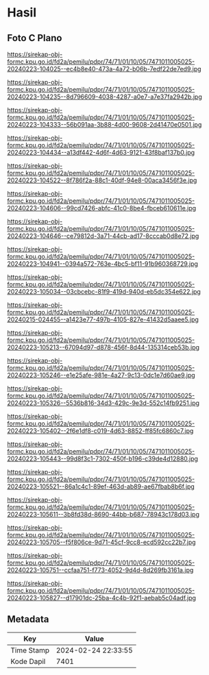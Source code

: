 # Hasil

## Foto C Plano

https://sirekap-obj-formc.kpu.go.id/fd2a/pemilu/pdpr/74/71/01/10/05/7471011005025-20240223-104025--ec4b8e40-473a-4a72-b06b-7edf22de7ed9.jpg

https://sirekap-obj-formc.kpu.go.id/fd2a/pemilu/pdpr/74/71/01/10/05/7471011005025-20240223-104235--8d796609-4038-4287-a0e7-a7e37fa2942b.jpg

https://sirekap-obj-formc.kpu.go.id/fd2a/pemilu/pdpr/74/71/01/10/05/7471011005025-20240223-104333--56b091aa-3b88-4d00-9608-2d41470e0501.jpg

https://sirekap-obj-formc.kpu.go.id/fd2a/pemilu/pdpr/74/71/01/10/05/7471011005025-20240223-104434--a13df442-4d6f-4d63-9121-43f8baf137b0.jpg

https://sirekap-obj-formc.kpu.go.id/fd2a/pemilu/pdpr/74/71/01/10/05/7471011005025-20240223-104522--8f786f2a-88c1-40df-94e8-00aca3456f3e.jpg

https://sirekap-obj-formc.kpu.go.id/fd2a/pemilu/pdpr/74/71/01/10/05/7471011005025-20240223-104606--99cd7426-abfc-41c0-8be4-fbceb610611e.jpg

https://sirekap-obj-formc.kpu.go.id/fd2a/pemilu/pdpr/74/71/01/10/05/7471011005025-20240223-104646--ce79812d-3a71-44cb-ad17-8cccab0d8e72.jpg

https://sirekap-obj-formc.kpu.go.id/fd2a/pemilu/pdpr/74/71/01/10/05/7471011005025-20240223-104941--0394a572-763e-4bc5-bf11-91b960368729.jpg

https://sirekap-obj-formc.kpu.go.id/fd2a/pemilu/pdpr/74/71/01/10/05/7471011005025-20240223-105034--03cbcebc-81f9-419d-940d-eb5dc354e622.jpg

https://sirekap-obj-formc.kpu.go.id/fd2a/pemilu/pdpr/74/71/01/10/05/7471011005025-20240215-024455--a1423e77-497b-4105-827e-41432d5aaee5.jpg

https://sirekap-obj-formc.kpu.go.id/fd2a/pemilu/pdpr/74/71/01/10/05/7471011005025-20240223-105213--67094d97-d878-456f-8d44-135314ceb53b.jpg

https://sirekap-obj-formc.kpu.go.id/fd2a/pemilu/pdpr/74/71/01/10/05/7471011005025-20240223-105246--e1e25afe-981e-4a27-9c13-0dc1e7d60ae9.jpg

https://sirekap-obj-formc.kpu.go.id/fd2a/pemilu/pdpr/74/71/01/10/05/7471011005025-20240223-105326--5536b816-34d3-429c-9e3d-552c14fb9251.jpg

https://sirekap-obj-formc.kpu.go.id/fd2a/pemilu/pdpr/74/71/01/10/05/7471011005025-20240223-105402--2f6e1df8-c019-4d63-8852-ff85fc6860c7.jpg

https://sirekap-obj-formc.kpu.go.id/fd2a/pemilu/pdpr/74/71/01/10/05/7471011005025-20240223-105443--99d8f3c1-7302-450f-b196-c39de4d12880.jpg

https://sirekap-obj-formc.kpu.go.id/fd2a/pemilu/pdpr/74/71/01/10/05/7471011005025-20240223-105521--86a1c4c1-89ef-463d-ab89-ae67fbab8b6f.jpg

https://sirekap-obj-formc.kpu.go.id/fd2a/pemilu/pdpr/74/71/01/10/05/7471011005025-20240223-105611--3b8fd38d-8690-44bb-b687-78943c178d03.jpg

https://sirekap-obj-formc.kpu.go.id/fd2a/pemilu/pdpr/74/71/01/10/05/7471011005025-20240223-105705--f5f806ce-9d71-45cf-9cc8-ecd592cc22b7.jpg

https://sirekap-obj-formc.kpu.go.id/fd2a/pemilu/pdpr/74/71/01/10/05/7471011005025-20240223-105751--ccfaa751-f773-4052-9d4d-8d269fb3161a.jpg

https://sirekap-obj-formc.kpu.go.id/fd2a/pemilu/pdpr/74/71/01/10/05/7471011005025-20240223-105827--d17901dc-25ba-4c4b-92f1-aebab5c04adf.jpg


## Metadata

| Key        | Value               |
| ---------- | ------------------- |
| Time Stamp | 2024-02-24 22:33:55 |
| Kode Dapil | 7401                |



